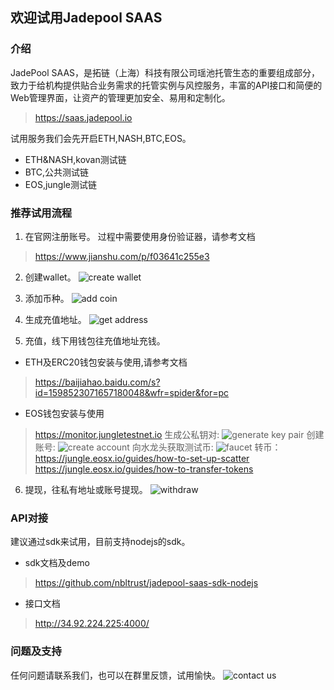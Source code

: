 ## 欢迎试用Jadepool SAAS

### 介绍
JadePool SAAS，是拓链（上海）科技有限公司瑶池托管生态的重要组成部分，致力于给机构提供贴合业务需求的托管实例与风控服务，丰富的API接口和简便的Web管理界面，让资产的管理更加安全、易用和定制化。

> https://saas.jadepool.io

试用服务我们会先开启ETH,NASH,BTC,EOS。
- ETH&NASH,kovan测试链
- BTC,公共测试链
- EOS,jungle测试链

### 推荐试用流程

1. 在官网注册账号。
过程中需要使用身份验证器，请参考文档
> https://www.jianshu.com/p/f03641c255e3

2. 创建wallet。
![create wallet](https://ws1.sinaimg.cn/large/006tNc79gy1g40iulo0hrj31400sgjs9.jpg)

3. 添加币种。
![add coin](https://ws1.sinaimg.cn/large/006tNc79gy1g40j1suxd2j31400sgdh1.jpg)

4. 生成充值地址。
![get address](https://ws1.sinaimg.cn/large/006tNc79gy1g40j5e7zhkj31400sgwf7.jpg)

5. 充值，线下用钱包往充值地址充钱。
- ETH及ERC20钱包安装与使用,请参考文档
> https://baijiahao.baidu.com/s?id=1598523071657180048&wfr=spider&for=pc
- EOS钱包安装与使用
> https://monitor.jungletestnet.io
生成公私钥对:
![generate key pair](https://ws3.sinaimg.cn/large/006tNc79gy1g40jgbqw2lj31h40sqdy6.jpg)
创建账号:
![create account](https://ws2.sinaimg.cn/large/006tNc79gy1g40jhaa4zjj31h60stwvl.jpg)
向水龙头获取测试币:
![faucet](https://ws1.sinaimg.cn/large/006tNc79gy1g40jloqpbej31hc0u01ae.jpg)
转币：
> https://jungle.eosx.io/guides/how-to-set-up-scatter
> https://jungle.eosx.io/guides/how-to-transfer-tokens

6. 提现，往私有地址或账号提现。
![withdraw](https://ws4.sinaimg.cn/large/006tNc79gy1g40jv7h8phj31400sg74x.jpg)

### API对接
建议通过sdk来试用，目前支持nodejs的sdk。
- sdk文档及demo
> https://github.com/nbltrust/jadepool-saas-sdk-nodejs
- 接口文档
> http://34.92.224.225:4000/

### 问题及支持

任何问题请联系我们，也可以在群里反馈，试用愉快。
![contact us](https://ws4.sinaimg.cn/large/006tNc79gy1g40nfp311ij30iq0ibdgy.jpg)